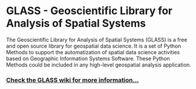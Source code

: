 GLASS - Geoscientific Library for Analysis of Spatial Systems
====================

The Geoscientific Library for Analysis of Spatial Systems (GLASS) is a free and open source library for geospatial data science.
It is a set of Python Methods to support the automatization of spatial data science activities based on Geographic Information Systems Software. These Python Methods could be included in any high-level geospatial analysis application.

### [Check the GLASS wiki for more information...](docs/) ###
